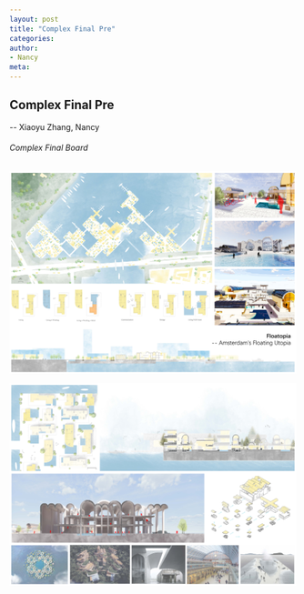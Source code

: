 ```yaml
---
layout: post
title: "Complex Final Pre"
categories:
author:
- Nancy
meta:
---
```




## Complex Final Pre
-- Xiaoyu Zhang, Nancy



###### Complex Final Board
![final board1](https://github.com/Nancyuz/Nancy/blob/master/assets/12.%20Sugar%20and%20Nancy-1.jpg?raw=true)

![final board2](https://github.com/Nancyuz/Nancy/blob/master/assets/12.%20Sugar%20and%20Nancy-2.jpg?raw=true)
